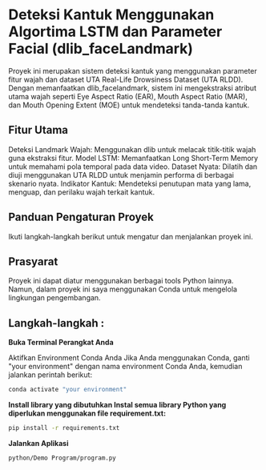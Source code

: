 # Deteksi Kantuk Menggunakan Algortima LSTM dan Parameter Facial (dlib_faceLandmark)
Proyek ini merupakan sistem deteksi kantuk yang menggunakan parameter fitur wajah dan dataset UTA Real-Life Drowsiness Dataset (UTA RLDD). Dengan memanfaatkan dlib_facelandmark, sistem ini mengekstraksi atribut utama wajah seperti Eye Aspect Ratio (EAR), Mouth Aspect Ratio (MAR), dan Mouth Opening Extent (MOE) untuk mendeteksi tanda-tanda kantuk.

## Fitur Utama
Deteksi Landmark Wajah: Menggunakan dlib untuk melacak titik-titik wajah guna ekstraksi fitur.
Model LSTM: Memanfaatkan Long Short-Term Memory untuk memahami pola temporal pada data video.
Dataset Nyata: Dilatih dan diuji menggunakan UTA RLDD untuk menjamin performa di berbagai skenario nyata.
Indikator Kantuk: Mendeteksi penutupan mata yang lama, menguap, dan perilaku wajah terkait kantuk.

## Panduan Pengaturan Proyek
Ikuti langkah-langkah berikut untuk mengatur dan menjalankan proyek ini.

## Prasyarat
Proyek ini dapat diatur menggunakan berbagai tools Python lainnya. Namun, dalam proyek ini saya menggunakan Conda untuk mengelola lingkungan pengembangan.

## Langkah-langkah :
**Buka Terminal Perangkat Anda**

Aktifkan Environment Conda Anda
Jika Anda menggunakan Conda, ganti "your environment" dengan nama environment Conda Anda, kemudian jalankan perintah berikut:
```bash
conda activate "your environment"
```
**Install library yang dibutuhkan Instal semua library Python yang diperlukan menggunakan file requirement.txt:**
```bash
pip install -r requirements.txt
```
**Jalankan Aplikasi**
```bash
python/Demo Program/program.py
